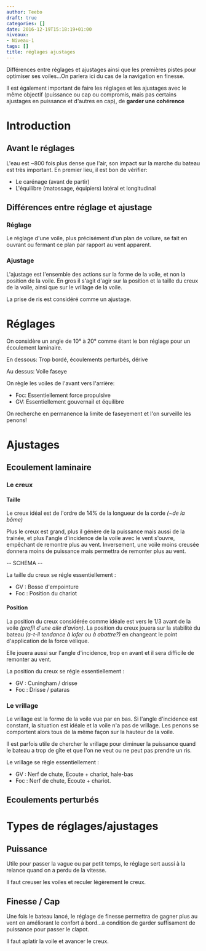 ```yaml
---
author: Teebo
draft: true
categories: []
date: 2016-12-19T15:18:19+01:00
niveaux:
- Niveau-1
tags: []
title: réglages ajustages
---
```

Différences entre réglages et ajustages ainsi que les premières pistes pour optimiser ses voiles...On parlera ici du cas de la navigation en finesse.

Il est également important de faire les réglages et les ajustages avec le même objectif (puissance ou cap ou compromis, mais pas certains ajustages en puissance et d'autres en cap), de **garder une cohérence**

<!--more-->

# Introduction

## Avant le réglages
L'eau est ~800 fois plus dense que l'air, son impact sur la marche du bateau est très important. En premier lieu, il est bon de vérifier:

* Le carénage (avant de partir)
* L'équilibre (matossage, équipiers) latéral et longitudinal



## Différences entre réglage et ajustage

### Réglage

Le réglage d'une voile, plus précisément d'un plan de voilure, se fait en ouvrant ou fermant ce plan par rapport au vent apparent. 



### Ajustage

L'ajustage est l'ensemble des actions sur la forme de la voile, et non la position de la voile. En gros il s'agit d'agir sur la position et la taille du creux de la voile, ainsi que sur le vrillage de la voile.

La prise de ris est considéré comme un ajustage.



# Réglages

On considère un angle de 10° à 20° comme étant le bon réglage pour un écoulement laminaire.

En dessous: Trop bordé, écoulements perturbés, dérive

Au dessus: Voile faseye

On règle les voiles de l'avant vers l'arrière:

* Foc: Essentiellement force propulsive
* GV: Essentiellement gouvernail et équilibre

On recherche en permanence la limite de faseyement et l'on surveille les penons!



# Ajustages

## Ecoulement laminaire

### Le creux

#### Taille

Le creux idéal est de l'ordre de 14% de la longueur de la corde *(~de la bôme)*

Plus le creux est grand, plus il génère de la puissance mais aussi de la trainée, et plus l'angle d'incidence de la voile avec le vent s'ouvre, empêchant de remontre plus au vent. Inversement, une voile moins creusée donnera moins de puissance mais permettra de remonter plus au vent.

-- SCHEMA --

La taille du creux se régle essentiellement :

* GV : Bosse d'empointure
* Foc : Position du chariot

#### Position

La position du creux considérée comme idéale est vers le 1/3 avant de la voile *(profil d'une aile d'avion)*. La position du creux jouera sur la stabilité du bateau *(a-t-il tendance à lofer ou à abattre?)* en changeant le point d'application de la force vélique. 

Elle jouera aussi sur l'angle d'incidence, trop en avant et il sera difficile de remonter au vent.

La position du creux se régle essentiellement :

- GV : Cuningham / drisse
- Foc : Drisse / pataras

### Le vrillage

Le vrillage est la forme de la voile vue par en bas. Si l'angle d'incidence est constant, la situation est idéale et la voile n'a pas de vrillage. Les penons se comportent alors tous de la même façon sur la hauteur de la voile.

Il est parfois utile de chercher le vrillage pour diminuer la puissance quand le bateau a trop de gîte et que l'on ne veut ou ne peut pas prendre un ris.

Le vrillage se règle essentiellement :

* GV :  Nerf de chute, Ecoute + chariot, hale-bas
* Foc : Nerf de chute, Ecoute + chariot.

## Ecoulements perturbés





# Types de réglages/ajustages

## Puissance

Utile pour passer la vague ou par petit temps, le réglage sert aussi à la relance quand on a perdu de la vitesse.

Il faut creuser les voiles et reculer légèrement le creux.

## Finesse / Cap

Une fois le bateau lancé, le réglage de finesse permettra de gagner plus au vent en améliorant le confort à bord...a condition de garder suffisament de puissance pour passer le clapot.

Il faut aplatir la voile et avancer le creux.